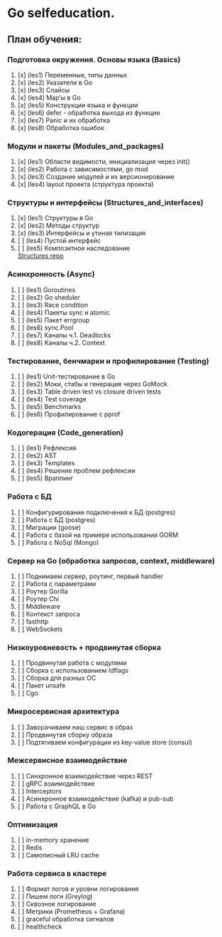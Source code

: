 # Go selfeducation.
## План обучения:
### Подготовка окружения. Основы языка (Basics)
1. [x] (les1) Переменные, типы данных
2. [x] (les2) Указатели в Go   
3. [x] (les3) Слайсы  
4. [x] (les4) Map’ы в Go  
5. [x] (les5) Конструкции языка и функции 
6. [x] (les6) defer - обработка выхода из функции  
7. [x] (les7) Panic и их обработка  
8. [x] (les8) Обработка ошибок  
### Модули и пакеты (Modules_and_packages)
1. [x] (les1) Области видимости, инициализация через init() 
2. [x] (les2) Работа с зависимостями, go mod 
3. [x] (les3) Создание модулей и их версионирование 
4. [x] (les4) layout проекта (структура проекта) 
### Структуры и интерфейсы (Structures_and_interfaces)
1. [x] (les1) Структуры в Go 
2. [x] (les2) Методы структур 
3. [x] (les3) Интерфейсы и утиная типизация 
4. [ ] (les4) Пустой интерфейс 
5. [ ] (les5) Композитное наследование  
[Structures repo](https://github.com/G4linov/Go-struct)
### Асинхронность (Async)
1. [ ] (les1) Goroutines 
2. [ ] (les2) Go sheduler 
3. [ ] (les3) Race condition 
4. [ ] (les4) Пакеты sync и atomic 
5. [ ] (les5) Пакет errgroup  
6. [ ] (les6) sync.Pool  
7. [ ] (les7) Каналы ч.1. Deadlocks 
8. [ ] (les8) Каналы ч.2. Context 
### Тестирование, бенчмарки и профилирование (Testing) 
1. [ ] (les1) Unit-тестирование в Go  
2. [ ] (les2) Моки, стабы и генерация через GoMock 
3. [ ] (les3) Table driven test vs closure driven tests 
4. [ ] (les4) Test coverage 
5. [ ] (les5) Benchmarks 
6. [ ] (les6) Профилирование с pprof 
### Кодогерация (Code_generation)
1. [ ] (les1) Рефлексия 
2. [ ] (les2) AST 
3. [ ] (les3) Templates 
4. [ ] (les4) Решение проблем рефлексии 
5. [ ] (les5) Враппинг
### Работа с БД
1. [ ] Конфигурирование подключения к БД (postgres)
2. [ ] Работа с БД (postgres)
3. [ ] Миграции (goose)
4. [ ] Работа с базой на примере использования GORM
5. [ ] Работа с NoSql (Mongo)
### Сервер на Go (обработка запросов, context, middleware)
1. [ ] Поднимаем сервер, роутинг, первый handler
2. [ ] Работа с параметрами
3. [ ] Роутер Gorilla
4. [ ] Роутер Chi
5. [ ] Middleware
6. [ ] Контекст запроса
7. [ ] fasthttp
8. [ ] WebSockets
### Низкоуровневость + продвинутая сборка
1. [ ] Продвинутая работа с модулями
2. [ ] Сборка с использованием Idflags
3. [ ] Сборка для разных ОС
4. [ ] Пакет unsafe
5. [ ] Cgo
### Микросервисная архитектура
1. [ ] Заворачиваем наш сервис в образ
2. [ ] Продвинутая сборку образа
3. [ ] Подтягиваем конфигурации из key-value store (consul)
### Межсервисное взаимодействие
1. [ ] Синхронное взаимодействие через REST
2. [ ] gRPC взаимодействие
3. [ ] Interceptors
4. [ ] Асинхронное взаимодействие (kafka) и pub-sub
5. [ ] Работа с GraphQL в Go
### Оптимизация
1. [ ] in-memory хранение
2. [ ] Redis
3. [ ] Самописный LRU cache
### Работа сервиса в кластере
1. [ ] Формат логов и уровни логирования
2. [ ] Пишем логи (Greylog)
3. [ ] Сквозное логирование
4. [ ] Метрики (Prometheus + Grafana)
5. [ ] graceful обработка сигналов
6. [ ] healthcheck